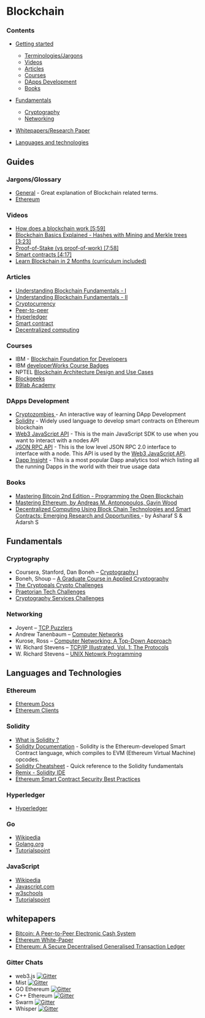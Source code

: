 # Blockchain


### Contents
* [Getting started](#guides-1)
	* [Terminologies/Jargons](#Jargons-Glossary)
	* [Videos](#videos)
	* [Articles](#articles)
	* [Courses](#courses)
	* [DApps Development](#DApps-Development)
	* [Books](#books)
	
* [Fundamentals](#fundamentals)
	* [Cryptography](#cryptography)
	* [Networking](#networking)
		
* [Whitepapers/Research Paper](#whitepapers)
 
* [Languages and technologies](#languages-and-technologies)
	
## Guides

### Jargons/Glossary 
* [General](https://blockchainhub.net/blockchain-glossary) - Great explanation of Blockchain related terms.
* [Ethereum](https://github.com/ethereum/wiki/wiki/Glossary) 


### Videos

* [How does a blockchain work [5:59]](https://www.youtube.com/watch?v=SSo_EIwHSd4)
* [Blockchain Basics Explained - Hashes with Mining and Merkle trees [3:23]](https://www.youtube.com/watch?v=lik9aaFIsl4)
* [Proof-of-Stake (vs proof-of-work) [7:58]](https://www.youtube.com/watch?v=M3EFi_POhps)
* [Smart contracts [4:17]](https://www.youtube.com/watch?v=ZE2HxTmxfrI)
* [Learn Blockchain in 2 Months (curriculum included)](https://www.youtube.com/watch?v=wVVGv2bmxow)

### Articles

* [Understanding Blockchain Fundamentals - I](https://medium.com/loom-network/understanding-blockchain-fundamentals-part-1-byzantine-fault-tolerance-245f46fe8419)
* [Understanding Blockchain Fundamentals - II](https://medium.com/loom-network/understanding-blockchain-fundamentals-part-2-proof-of-work-proof-of-stake-b6ae907c7edb)
* [Cryptocurrency](https://en.wikipedia.org/wiki/Cryptocurrency)
* [Peer-to-peer](https://en.wikipedia.org/wiki/Peer-to-peer)
* [Hyperledger](https://en.wikipedia.org/wiki/Hyperledger)
* [Smart contract](https://en.wikipedia.org/wiki/Smart_contract)
* [Decentralized computing](https://en.wikipedia.org/wiki/Decentralized_computing)

### Courses

* IBM - [Blockchain Foundation for Developers](https://www.coursera.org/learn/ibm-blockchain-essentials-for-developers)
* IBM [developerWorks Course Badges](https://academy.b9lab.com/)
* NPTEL [Blockchain Architecture Design and Use Cases](https://onlinecourses.nptel.ac.in/noc18_cs47/preview)
* [Blockgeeks](https://courses.blockgeeks.com/)
* [B9lab Academy](https://academy.b9lab.com/)

### DApps Development
- [Cryptozombies ](https://cryptozombies.io) - An interactive way of learning DApp Development
- [Solidity](#solidity) - Widely used language to develop smart contracts on Ethereum blockchain
- [Web3 JavaScript API](https://github.com/ethereum/wiki/wiki/JavaScript-API) - This is the main JavaScript SDK to use when you want to interact with a nodes API
- [JSON RPC API](https://github.com/ethereum/wiki/wiki/JSON-RPC) - This is the low level JSON RPC 2.0 interface to interface with a node. This API is used by the [Web3 JavaScript API](https://github.com/ethereum/wiki/wiki/JavaScript-API).
- [Dapp Insight](https://dappinsight.com) - This is a most popular Dapp analytics tool which listing all the running Dapps in the world with their true usage data 

### Books

* [Mastering Bitcoin 2nd Edition - Programming the Open Blockchain](https://github.com/bitcoinbook/bitcoinbook)
* [Mastering Ethereum, by Andreas M. Antonopoulos, Gavin Wood ](https://github.com/ethereumbook/ethereumbook)
* [Decentralized Computing Using Block Chain Technologies and Smart Contracts: Emerging Research and Opportunities ](https://www.amazon.in/Decentralized-Computing-Using-Technologies-Contracts/dp/1522521933/ref=sr_1_1?s=digital-text&ie=UTF8&qid=1524486104&sr=8-1&keywords=Blockchain+asharaf) - by Asharaf S & Adarsh S

## Fundamentals

### Cryptography

* Coursera, Stanford, Dan Boneh – [Cryptography I](https://www.coursera.org/learn/crypto)
* Boneh, Shoup – [A Graduate Course in Applied Cryptography](https://crypto.stanford.edu/~dabo/cryptobook/draft_0_3.pdf)
* [The Cryptopals Crypto Challenges](https://cryptopals.com/)
* [Praetorian Tech Challenges](https://www.praetorian.com/challenges)
* [Cryptography Services Challenges](http://cryptoservices.github.io/challenges/)

### Networking

* Joyent – [TCP Puzzlers](https://www.joyent.com/blog/tcp-puzzlers)
* Andrew Tanenbaum – [Computer Networks](https://www.amazon.com/Computer-Networks-Tanenbaum-International-Economy/dp/9332518742)
* Kurose, Ross – [Computer Networking: A Top-Down Approach](https://www.amazon.com/Computer-Networking-Top-Down-Approach-6th/dp/0132856204)
* W. Richard Stevens – [TCP/IP Illustrated, Vol. 1: The Protocols](https://www.amazon.com/TCP-Illustrated-Vol-Addison-Wesley-Professional/dp/0201633469)
* W. Richard Stevens – [UNIX Netowrk Programming](https://www.amazon.com/UNIX-Network-Programming-Richard-Stevens/dp/0139498761)

## Languages and Technologies

### Ethereum
* [Ethereum Docs](http://www.ethdocs.org/en/latest/)
* [Ethereum Clients](https://github.com/ethereum/wiki/wiki/Clients)


### Solidity
* [What is Solidity ?](https://en.wikipedia.org/wiki/Solidity)
* [Solidity Documentation](https://solidity.readthedocs.org/en/latest/) - Solidity is the Ethereum-developed Smart Contract language, which compiles to EVM (Ethereum Virtual Machine) opcodes.
* [Solidity Cheatsheet](https://github.com/manojpramesh/solidity-cheatsheet) - Quick reference to the Solidity fundamentals
* [Remix - Solidity IDE](https://remix.ethereum.org/#optimize=false&version=soljson-v0.4.23+commit.124ca40d.js)
* [Ethereum Smart Contract Security Best Practices](https://consensys.github.io/smart-contract-best-practices/)

### Hyperledger
* [Hyperledger](https://www.hyperledger.org/)


### Go
* [Wikipedia](https://en.wikipedia.org/wiki/Go_(programming_language))
* [Golang.org](https://golang.org/)
* [Tutorialspoint](https://www.tutorialspoint.com/go/index.htm)

### JavaScript
* [Wikipedia](https://en.wikipedia.org/wiki/JavaScript)
* [Javascript.com](https://www.javascript.com/)
* [w3schools](https://www.w3schools.com/js/default.asp)
* [Tutorialspoint](https://www.tutorialspoint.com/javascript/index.htm)

## whitepapers
* [Bitcoin: A Peer-to-Peer Electronic Cash System](https://bitcoin.org/bitcoin.pdf)
* [Ethereum White-Paper](https://github.com/ethereum/wiki/wiki/White-Paper)
* [Ethereum: A Secure Decentralised Generalised Transaction Ledger](http://gavwood.com/paper.pdf)


### Gitter Chats
- web3.js [![Gitter](https://badges.gitter.im/Join%20Chat.svg)](https://gitter.im/ethereum/web3.js?utm_source=badge&utm_medium=badge&utm_campaign=pr-badge)
- Mist [![Gitter](https://badges.gitter.im/Join%20Chat.svg)](https://gitter.im/ethereum/mist?utm_source=badge&utm_medium=badge&utm_campaign=pr-badge)
- GO Ethereum [![Gitter](https://badges.gitter.im/Join%20Chat.svg)](https://gitter.im/ethereum/go-ethereum?utm_source=badge&utm_medium=badge&utm_campaign=pr-badge)
- C++ Ethereum [![Gitter](https://badges.gitter.im/Join%20Chat.svg)](https://gitter.im/ethereum/cpp-ethereum?utm_source=badge&utm_medium=badge&utm_campaign=pr-badge)
- Swarm [![Gitter](https://badges.gitter.im/Join%20Chat.svg)](https://gitter.im/ethereum/swarm?utm_source=badge&utm_medium=badge&utm_campaign=pr-badge)
- Whisper [![Gitter](https://badges.gitter.im/Join%20Chat.svg)](https://gitter.im/ethereum/whisper?utm_source=badge&utm_medium=badge&utm_campaign=pr-badge)
